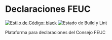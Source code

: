 # Declaraciones FEUC

[![Estilo de Código: black](https://img.shields.io/badge/code%20style-black-000000.svg)](https://github.com/psf/black)
![Estado de Build y Lint](https://img.shields.io/github/workflow/status/agucova/declaraciones-feuc/Lint%20y%20Compilaci%C3%B3n?label=revisi%C3%B3n&style=flat-square)

Plataforma para declaraciones del Consejo FEUC
